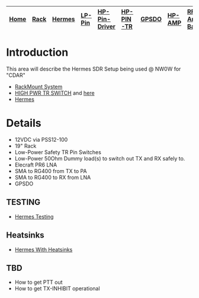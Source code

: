 |[Home](https://code.google.com/p/cdar/wiki/Home)|[Rack](https://code.google.com/p/cdar/wiki/RackMountSystem)|[Hermes](https://code.google.com/p/cdar/wiki/HermesSetup)|[LP-Pin](https://code.google.com/p/cdar/wiki/LowPowerPinSwitchTTL)|[HP-Pin-Driver](https://code.google.com/p/cdar/wiki/PIN_SWITCH_DRIVER)|[HP-PIN-TR](https://code.google.com/p/cdar/wiki/50Mhz_1kw_Lumped_Element_PIN_SWITCH)|[GPSDO](https://code.google.com/p/cdar/wiki/GPSDO)|[HP-AMP](https://code.google.com/p/cdar/wiki/FastHighPower50MhzAmp)|[RF-Amp-Bay](https://code.google.com/p/cdar/wiki/RFAmpBay)|[Power-Bay](https://code.google.com/p/cdar/wiki/PowerBay)|[SDR-Bay](https://code.google.com/p/cdar/wiki/SDRBay)|[External](https://code.google.com/p/cdar/wiki/EnternalLinks)|
|:-----------------------------------------------|:----------------------------------------------------------|:--------------------------------------------------------|:-----------------------------------------------------------------|:---------------------------------------------------------------------|:-----------------------------------------------------------------------------------|:-------------------------------------------------|:------------------------------------------------------------------|:---------------------------------------------------------|:--------------------------------------------------------|:----------------------------------------------------|:------------------------------------------------------------|

# Introduction #

This area will describe the Hermes SDR Setup being used @ NW0W for "CDAR"

  * [RackMount System](https://code.google.com/p/cdar/wiki/RackMountSystem)
  * [HIGH PWR TR SWITCH](https://code.google.com/p/cdar/wiki/50Mhz_1kw_Lumped_Element_PIN_SWITCH_NW0W_BUILD) and [here](https://code.google.com/p/cdar/wiki/50Mhz_1kw_Lumped_Element_PIN_SWITCH)
  * [Hermes](https://code.google.com/p/cdar/wiki/Hermes)

# Details #

  * 12VDC via PSS12-100
  * 19" Rack
  * Low-Power Safety TR Pin Switches
  * Low-Power 50Ohm Dummy load(s) to switch out TX and RX safely to.
  * Elecraft PR6 LNA
  * SMA to RG400 from TX to PA
  * SMA to RG400 to RX from LNA
  * GPSDO

## TESTING ##

  * [Hermes Testing](https://code.google.com/p/cdar/wiki/LowPowerPinSwitchTTL)

## Heatsinks ##

  * [Hermes With Heatsinks](https://code.google.com/p/cdar/wiki/HermesHeatsink)

## TBD ##

  * How to get PTT out
  * How to get TX-INHIBIT operational